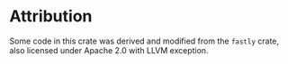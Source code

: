 # Attribution

Some code in this crate was derived and modified from the `fastly` crate, also licensed under
Apache 2.0 with LLVM exception.
